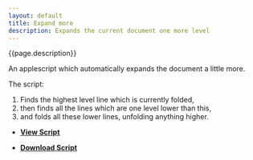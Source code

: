 ```yaml
---
layout: default
title: Expand more
description: Expands the current document one more level 
---
```


{{page.description}}

An applescript which automatically expands the document a little more.

The script:
1. Finds the highest level line which is currently folded,
2. then finds all the lines which are one level lower than this,
3. and folds all these lower lines, unfolding anything higher.

- [**View Script**](https://github.com/RobTrew/tree-tools/blob/master/FoldingText%20scripts/Expand%20collapse/ExpandFT-More-008.applescript)
 
- [**Download Script**](https://github.com/RobTrew/tree-tools/blob/master/FoldingText%20scripts/Expand%20collapse/ExpandFT-More-008.scpt?raw=true)